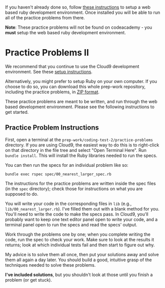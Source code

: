 If you haven't already done so, follow [these instructions][setup] to setup a
web based ruby development environment. Once installed you will be able to run
all of the practice problems from there.

**Note**: These practice problems will not be found on codeacademy - you
**must** setup the web based ruby development environment.

[setup]: ../../coding-test-1/setup

# Practice Problems II
We recommend that you continue to use the Cloud9 development
environment. See these [setup instructions][c9-setup].

[c9-setup]: ../../coding-test-1/setup

Alternatively, you might prefer to setup Ruby on your own computer. If
you choose to do so, you can download this whole prep-work repository,
including the practice problems, in [ZIP format][repo-zip].

These practice problems are meant to be written, and run through the
web based development environment. Please see the following instructions to get
started.

[repo-zip]: https://github.com/appacademy/prep-work/archive/master.zip

## Practice Problem Instructions

First, open a terminal at the
 `prep-work/coding-test-2/practice-problems` directory. If you are using
Cloud9, the easiest way to do this is to right-click on that directory
in the file tree and select "Open Terminal Here". Run `bundle install`.
This will install the Ruby libraries needed to run the specs.

You can then run the specs for an individual problem like so:

    bundle exec rspec spec/00_nearest_larger_spec.rb

The instructions for the practice problems are written inside the spec
files (in the `spec` directory); check those for instructions on what
you are supposed to do.

You will write your code in the corresponding files in `lib` (e.g.,
`lib/00_nearest_larger.rb`). I've filled them out with a blank method
for you. You'll need to write the code to make the specs pass. In
Cloud9, you'll probably want to keep one text editor panel open to write
your code, and a terminal panel open to run the specs and read the
specs' output.

Work through the problems one by one; when you complete writing the
code, run the spec to check your work. Make sure to look at the
results it returns; look at which individual tests fail and then start
to figure out why.

My advice is to solve them all once, then put your solutions away and
solve them all again a day later. You should build a good, intuitive
grasp of the techniques needed to solve these problems.

**I've included solutions**, but you shouldn't look at those until you
finish a problem (or get stuck).
